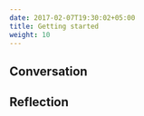 ```yaml
---
date: 2017-02-07T19:30:02+05:00
title: Getting started
weight: 10
---
```


## Conversation

## Reflection